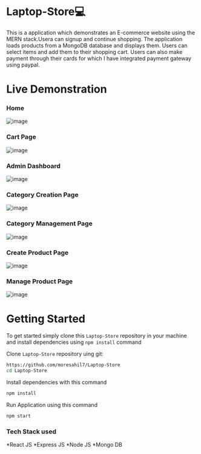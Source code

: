 # Laptop-Store💻
This is a application which demonstrates an E-commerce website using the MERN stack.Usera can signup and continue shopping. The application loads products from a MongoDB database and displays them. Users can select items and add them to their shopping cart. Users can also make payment through their cards for which I have integrated payment gateway using paypal.

# Live Demonstration

### Home
![image](https://user-images.githubusercontent.com/82169025/148420917-3d3b4f3c-6ccd-4394-9028-336544ef1b96.png)

### Cart Page
![image](https://user-images.githubusercontent.com/82169025/148421009-91bdc07e-fc7f-4022-a814-32e7a67ed4ac.png)

### Admin Dashboard
![image](https://user-images.githubusercontent.com/82169025/148421111-1f0fe857-eac1-4a12-be20-878280419fe7.png)

### Category Creation Page
![image](https://user-images.githubusercontent.com/82169025/148421174-f8208d9a-444f-4ede-8322-94b5a34cb4ca.png)

### Category Management Page
![image](https://user-images.githubusercontent.com/82169025/148421224-60dcd192-c282-4ad5-8c96-00eaea71b2d9.png)

### Create Product Page
![image](https://user-images.githubusercontent.com/82169025/148421275-2727b151-1d08-443c-90bf-18275d173f0f.png)

### Manage Product Page
![image](https://user-images.githubusercontent.com/82169025/148421340-ce901a2e-550c-4e98-81b9-ea3b18372bc9.png)


# Getting Started
To get started  simply clone this `Laptop-Store` repository in your machine and install dependencies using `npm install` command

Clone `Laptop-Store` repository uing git:
```bash
https://github.com/moresahil7/Laptop-Store
cd Laptop-Store
```
Install dependencies with this command
```bash
npm install
```
Run Application using this command
```bash
npm start
```

### Tech Stack used
*React JS
*Express JS
*Node JS
*Mongo DB
